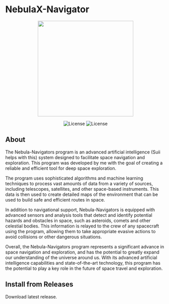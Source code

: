 # NebulaX-Navigator

<p align="center">
      <img src="https://i.imgur.com/mNVgxyt.png" Project Logo Url" width="300">
</p>

<p align="center">
   <img src="https://img.shields.io/badge/Virsion-v1.0(AGPL--3.0)-blue" alt="License">
   <img src="https://img.shields.io/badge/license-AGPL--3.0-green" alt="License">
</p>

## About

The Nebula-Navigators program is an advanced artificial intelligence (Suii helps with this) system designed to facilitate space navigation and exploration. This program was developed by me with the goal of creating a reliable and efficient tool for deep space exploration.

The program uses sophisticated algorithms and machine learning techniques to process vast amounts of data from a variety of sources, including telescopes, satellites, and other space-based instruments. This data is then used to create detailed maps of the environment that can be used to build safe and efficient routes in space.

In addition to navigational support, Nebula-Navigators is equipped with advanced sensors and analysis tools that detect and identify potential hazards and obstacles in space, such as asteroids, comets and other celestial bodies. This information is relayed to the crew of any spacecraft using the program, allowing them to take appropriate evasive actions to avoid collisions or other dangerous situations.

Overall, the Nebula-Navigators program represents a significant advance in space navigation and exploration, and has the potential to greatly expand our understanding of the universe around us. With its advanced artificial intelligence capabilities and state-of-the-art technology, this program has the potential to play a key role in the future of space travel and exploration.


## Install from Releases

Download latest release.
